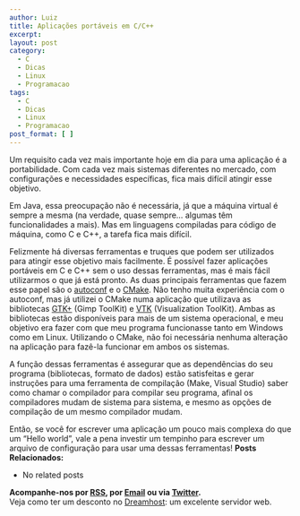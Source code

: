 ```yaml
---
author: Luiz
title: Aplicações portáveis em C/C++
excerpt:
layout: post
category:
  - C
  - Dicas
  - Linux
  - Programacao
tags:
  - C
  - Dicas
  - Linux
  - Programacao
post_format: [ ]
---
```

Um requisito cada vez mais importante hoje em dia para uma aplicação é a portabilidade. Com cada vez mais sistemas diferentes no mercado, com configurações e necessidades específicas, fica mais difícil atingir esse objetivo.

Em Java, essa preocupação não é necessária, já que a máquina virtual é sempre a mesma (na verdade, quase sempre… algumas têm funcionalidades a mais). Mas em linguagens compiladas para código de máquina, como C e C++, a tarefa fica mais difícil.

Felizmente há diversas ferramentas e truques que podem ser utilizados para atingir esse objetivo mais facilmente. É possível fazer aplicações portáveis em C e C++ sem o uso dessas ferramentas, mas é mais fácil utilizarmos o que já está pronto. As duas principais ferramentas que fazem esse papel são o [autoconf][1] e o [CMake][2]. Não tenho muita experiência com o autoconf, mas já utilizei o CMake numa aplicação que utilizava as bibliotecas [GTK+][3] (Gimp ToolKit) e [VTK][4] (Visualization ToolKit). Ambas as bibliotecas estão disponíveis para mais de um sistema operacional, e meu objetivo era fazer com que meu programa funcionasse tanto em Windows como em Linux. Utilizando o CMake, não foi necessária nenhuma alteração na aplicação para fazê-la funcionar em ambos os sistemas.

A função dessas ferramentas é assegurar que as dependências do seu programa (bibliotecas, formato de dados) estão satisfeitas e gerar instruções para uma ferramenta de compilação (Make, Visual Studio) saber como chamar o compilador para compilar seu programa, afinal os compiladores mudam de sistema para sistema, e mesmo as opções de compilação de um mesmo compilador mudam.

Então, se você for escrever uma aplicação um pouco mais complexa do que um “Hello world”, vale a pena investir um tempinho para escrever um arquivo de configuração para usar uma dessas ferramentas! 
**Posts Relacionados:** 
*   No related posts









**Acompanhe-nos por [ RSS][6], por [Email][7] ou via [Twitter][8].**  
Veja como ter um desconto no [Dreamhost][9]: um excelente servidor web.

 [1]: http://www.gnu.org/software/autoconf
 [2]: http://www.cmake.org
 [3]: http://www.gtk.org
 [4]: http://www.vtk.org
 [5]: https://twitter.com/share
 [6]: http://feeds.feedburner.com/VidaGeek
 [7]: http://feedburner.google.com/fb/a/mailverify?uri=VidaGeek&loc=pt_BR
 [8]: http://twitter.com/blogvidageek
 [9]: http://vidageek.net/dreamhost/
